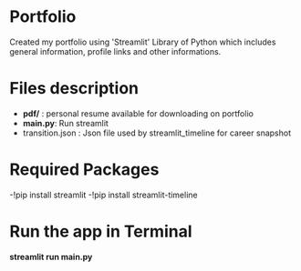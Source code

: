 # Portfolio

Created my portfolio using 'Streamlit' Library of Python which includes general information, profile links and other informations.

# Files description

- **pdf/** : personal resume available for downloading on portfolio
- **main.py**: Run streamlit
- transition.json : Json file used by streamlit_timeline for career snapshot

# Required Packages

-!pip install streamlit
-!pip install streamlit-timeline

# Run the app in Terminal

**streamlit run main.py**
